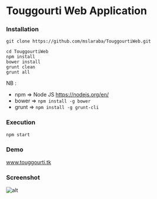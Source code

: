 # Touggourti Web Application

### Installation
`git clone https://github.com/mslaraba/TouggourtiWeb.git`

```
cd TouggourtiWeb
npm install
bower install
grunt clean
grunt all
```

NB : 

 - npm => Node JS https://nodejs.org/en/ 
 - bower => `npm install -g bower` 
 - grunt => `npm install -g grunt-cli`

### Execution

```npm start```

### Demo


<a href="http://www.touggourti.tk" target="_blank">www.touggourti.tk</a>

### Screenshot

![alt](https://raw.githubusercontent.com/mslaraba/TouggourtiWeb/master/capture.jpg)



